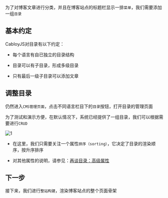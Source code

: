 为了对博客文章进行分类，并且在博客站点的标题栏显示一排`菜单`，我们需要添加一组`目录`

## **基本约定**

CabloyJS对目录有以下约定：

* 每个语言有自已独立的目录结构

* 目录可以有子目录，形成多级目录

* 只有最后一级子目录可以添加文章

## 调整目录

仍然进入`CMS管理页面`，点击不同语言栏目下的`目录`按钮，打开目录的管理页面

为了测试和演示方便，在默认情况下，系统已经提供了一组目录，我们可以根据需要进行`CRUD`

![1](https://admin.cabloy.com/api/a/file/file/download/5469ddefffd34120ab752ab6d9cb6bb8.png)

* 在这里，我们只需要关注一个属性`排序（sorting）`，它决定了目录的渲染顺序，按升序排序

* 对其他属性的说明，请参见：[再谈目录：高级属性](https://cabloy.com/zh-cn/articles/8dee27f824dc4843b930a64dec14afef.html)

## **下一步**

接下来，我们进行`整站构建`，渲染博客站点的整个页面骨架